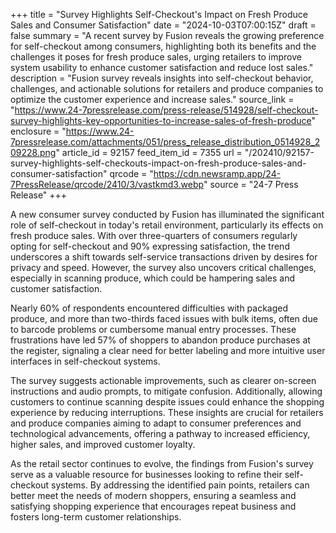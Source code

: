 +++
title = "Survey Highlights Self-Checkout's Impact on Fresh Produce Sales and Consumer Satisfaction"
date = "2024-10-03T07:00:15Z"
draft = false
summary = "A recent survey by Fusion reveals the growing preference for self-checkout among consumers, highlighting both its benefits and the challenges it poses for fresh produce sales, urging retailers to improve system usability to enhance customer satisfaction and reduce lost sales."
description = "Fusion survey reveals insights into self-checkout behavior, challenges, and actionable solutions for retailers and produce companies to optimize the customer experience and increase sales."
source_link = "https://www.24-7pressrelease.com/press-release/514928/self-checkout-survey-highlights-key-opportunities-to-increase-sales-of-fresh-produce"
enclosure = "https://www.24-7pressrelease.com/attachments/051/press_release_distribution_0514928_209228.png"
article_id = 92157
feed_item_id = 7355
url = "/202410/92157-survey-highlights-self-checkouts-impact-on-fresh-produce-sales-and-consumer-satisfaction"
qrcode = "https://cdn.newsramp.app/24-7PressRelease/qrcode/2410/3/vastkmd3.webp"
source = "24-7 Press Release"
+++

<p>A new consumer survey conducted by Fusion has illuminated the significant role of self-checkout in today's retail environment, particularly its effects on fresh produce sales. With over three-quarters of consumers regularly opting for self-checkout and 90% expressing satisfaction, the trend underscores a shift towards self-service transactions driven by desires for privacy and speed. However, the survey also uncovers critical challenges, especially in scanning produce, which could be hampering sales and customer satisfaction.</p><p>Nearly 60% of respondents encountered difficulties with packaged produce, and more than two-thirds faced issues with bulk items, often due to barcode problems or cumbersome manual entry processes. These frustrations have led 57% of shoppers to abandon produce purchases at the register, signaling a clear need for better labeling and more intuitive user interfaces in self-checkout systems.</p><p>The survey suggests actionable improvements, such as clearer on-screen instructions and audio prompts, to mitigate confusion. Additionally, allowing customers to continue scanning despite issues could enhance the shopping experience by reducing interruptions. These insights are crucial for retailers and produce companies aiming to adapt to consumer preferences and technological advancements, offering a pathway to increased efficiency, higher sales, and improved customer loyalty.</p><p>As the retail sector continues to evolve, the findings from Fusion's survey serve as a valuable resource for businesses looking to refine their self-checkout systems. By addressing the identified pain points, retailers can better meet the needs of modern shoppers, ensuring a seamless and satisfying shopping experience that encourages repeat business and fosters long-term customer relationships.</p>